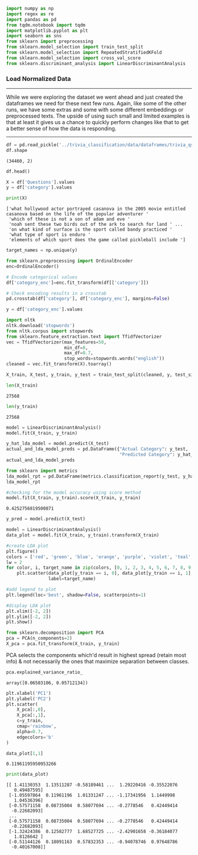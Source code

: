 ```python
import numpy as np
import regex as re
import pandas as pd
from tqdm.notebook import tqdm
import matplotlib.pyplot as plt
import seaborn as sns
from sklearn import preprocessing
from sklearn.model_selection import train_test_split
from sklearn.model_selection import RepeatedStratifiedKFold
from sklearn.model_selection import cross_val_score
from sklearn.discriminant_analysis import LinearDiscriminantAnalysis
```

### Load Normalized Data

---
While we were exploring the dataset we went ahead and just created the dataframes we need for these next few runs. Again, like some of the other runs, we have some extras and some with some different embeddings or preprocessed texts.  The upside of using such small and limited examples is that at least it gives us a chance to quickly perform changes like that to get a better sense of how the data is responding.

---

```python
df = pd.read_pickle('../trivia_classification/data/dataframes/trivia_qs_normalized.pkl')
df.shape
```

    (34460, 2)


```python
df.head()
```


```python
X = df['Questions'].values
y = df['category'].values
```


```python
print(X)
```

    ['what hollywood actor portrayed casanova in the 2005 movie entitled casanova based on the life of the popular adventurer '
     'which of these is not a son of adam and eve '
     'noah sent these two birds out of the ark to search for land ' ...
     'on what kind of surface is the sport called bandy practiced '
     'what type of sport is enduro '
     'elements of which sport does the game called pickleball include ']



```python
target_names = np.unique(y)
```


```python
from sklearn.preprocessing import OrdinalEncoder
enc=OrdinalEncoder() 

# Encode categorical values
df['category_enc']=enc.fit_transform(df[['category']])

# Check encoding results in a crosstab
pd.crosstab(df['category'], df['category_enc'], margins=False)
```



```python
y = df['category_enc'].values
```


```python
import nltk
nltk.download('stopwords')
from nltk.corpus import stopwords
from sklearn.feature_extraction.text import TfidfVectorizer
vec = TfidfVectorizer(max_features=50,
                      min_df=8,
                      max_df=0.7,
                      stop_words=stopwords.words("english"))
cleaned = vec.fit_transform(X).toarray()
```

```python
X_train, X_test, y_train, y_test = train_test_split(cleaned, y, test_size=0.2, random_state=0)
```

```python
len(X_train)
```

    27568

```python
len(y_train)
```

    27568

```python
model = LinearDiscriminantAnalysis()
model.fit(X_train, y_train)
```


```python
y_hat_lda_model = model.predict(X_test)
actual_and_lda_model_preds = pd.DataFrame({"Actual Category": y_test,
                                           "Predicted Category": y_hat_lda_model})
actual_and_lda_model_preds
```



```python
from sklearn import metrics
lda_model_rpt = pd.DataFrame(metrics.classification_report(y_test, y_hat_lda_model, output_dict=True)).transpose()
lda_model_rpt
```


```python
#checking for the model accuracy using score method
model.fit(X_train, y_train).score(X_train, y_train)
```

    0.4252756819500871


```python
y_pred = model.predict(X_test)
```


```python
model = LinearDiscriminantAnalysis()
data_plot = model.fit(X_train, y_train).transform(X_train)

#create LDA plot
plt.figure()
colors = ['red', 'green', 'blue', 'orange', 'purple', 'violet', 'teal', 'maroon', 'lime', 'grey', 'aqua', 'gold', 'yellow', 'black']
lw = 2
for color, i, target_name in zip(colors, [0, 1, 2, 3, 4, 5, 6, 7, 8, 9, 10, 11, 12, 13], target_names):
    plt.scatter(data_plot[y_train == i, 0], data_plot[y_train == i, 1], alpha=.8, color=color,
                label=target_name)

#add legend to plot
plt.legend(loc='best', shadow=False, scatterpoints=1)

#display LDA plot
plt.xlim([-2, 2])
plt.ylim([-2, 2])
plt.show()
```



```python
from sklearn.decomposition import PCA
pca = PCA(n_components=2)
X_pca = pca.fit_transform(X_train, y_train)
```

PCA selects the components which'd result in highest spread (retain most info) & not necessarily the ones that maximize separation between classes.


```python
pca.explained_variance_ratio_
```

    array([0.06503106, 0.05712134])


```python
plt.xlabel('PC1')
plt.ylabel('PC2')
plt.scatter(
    X_pca[:,0],
    X_pca[:,1],
    c=y_train,
    cmap='rainbow',
    alpha=0.7,
    edgecolors='b'
)
```


```python
data_plot[1,1]
```

    0.11961195950953266

```python
print(data_plot)
```

    [[ 1.41130353  1.13511287 -0.58189461 ...  1.29220416 -0.35522076
       0.49487595]
     [-1.05597864  0.11961196  1.01331247 ... -1.17341956  1.1449998
       1.04536396]
     [-0.57571158  0.08735004  0.58077694 ... -0.2778546   0.42449414
      -0.22682093]
     ...
     [-0.57571158  0.08735004  0.58077694 ... -0.2778546   0.42449414
      -0.22682093]
     [-1.32424386  0.12582777  1.68527725 ... -2.42901658 -0.36184077
       1.8126642 ]
     [-0.51144126  0.18091163  0.57832353 ... -0.94078746  0.97648786
      -0.40167008]]

